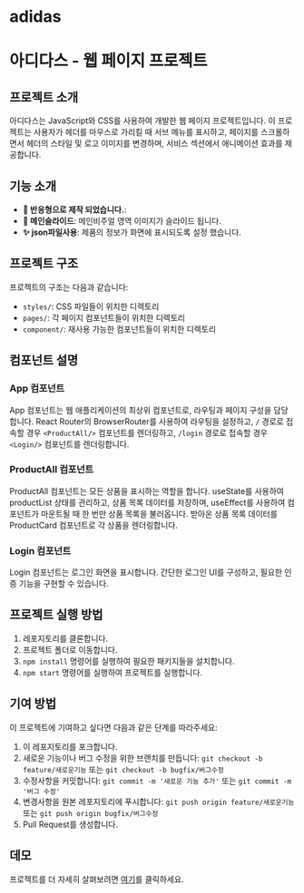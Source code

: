 # adidas
# 아디다스 - 웹 페이지 프로젝트


## 프로젝트 소개

아디다스는 JavaScript와 CSS를 사용하여 개발한 웹 페이지 프로젝트입니다. 이 프로젝트는 사용자가 헤더를 마우스로 가리킬 때 서브 메뉴를 표시하고, 페이지를 스크롤하면서 헤더의 스타일 및 로고 이미지를 변경하며, 서비스 섹션에서 애니메이션 효과를 제공합니다.

## 기능 소개

- **:bookmark: 반응형으로 제작 되었습니다.**: 
- **:art: 메인슬라이드**: 메인비주얼 영역 이미지가 슬라이드 됩니다.
- **:sparkles: json파일사용**: 제품의 정보가 화면에 표시되도록 설정 했습니다.

## 프로젝트 구조

프로젝트의 구조는 다음과 같습니다:

- `styles/`: CSS 파일들이 위치한 디렉토리
- `pages/`: 각 페이지 컴포넌트들이 위치한 디렉토리
- `component/`: 재사용 가능한 컴포넌트들이 위치한 디렉토리

## 컴포넌트 설명

### App 컴포넌트

App 컴포넌트는 웹 애플리케이션의 최상위 컴포넌트로, 라우팅과 페이지 구성을 담당합니다. React Router의 BrowserRouter를 사용하여 라우팅을 설정하고, `/` 경로로 접속할 경우 `<ProductAll/>` 컴포넌트를 렌더링하고, `/login` 경로로 접속할 경우 `<Login/>` 컴포넌트를 렌더링합니다.

### ProductAll 컴포넌트

ProductAll 컴포넌트는 모든 상품을 표시하는 역할을 합니다. useState를 사용하여 productList 상태를 관리하고, 상품 목록 데이터를 저장하며, useEffect를 사용하여 컴포넌트가 마운트될 때 한 번만 상품 목록을 불러옵니다. 받아온 상품 목록 데이터를 ProductCard 컴포넌트로 각 상품을 렌더링합니다.

### Login 컴포넌트

Login 컴포넌트는 로그인 화면을 표시합니다. 간단한 로그인 UI를 구성하고, 필요한 인증 기능을 구현할 수 있습니다.

## 프로젝트 실행 방법

1. 레포지토리를 클론합니다.
2. 프로젝트 폴더로 이동합니다.
3. `npm install` 명령어를 실행하여 필요한 패키지들을 설치합니다.
4. `npm start` 명령어를 실행하여 프로젝트를 실행합니다.

## 기여 방법

이 프로젝트에 기여하고 싶다면 다음과 같은 단계를 따라주세요:

1. 이 레포지토리를 포크합니다.
2. 새로운 기능이나 버그 수정을 위한 브랜치를 만듭니다: `git checkout -b feature/새로운기능` 또는 `git checkout -b bugfix/버그수정`
3. 수정사항을 커밋합니다: `git commit -m '새로운 기능 추가'` 또는 `git commit -m '버그 수정'`
4. 변경사항을 원본 레포지토리에 푸시합니다: `git push origin feature/새로운기능` 또는 `git push origin bugfix/버그수정`
5. Pull Request를 생성합니다.

## 데모

프로젝트를 더 자세히 살펴보려면 [여기](https://dlrud7113.github.io/adidas/)를 클릭하세요.
